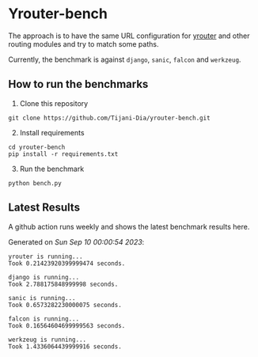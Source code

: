 # Yrouter-bench

The approach is to have the same URL configuration for [yrouter](https://github.com/Tijani-Dia/yrouter) and other routing modules and try to match some paths.

Currently, the benchmark is against `django`, `sanic`, `falcon` and `werkzeug`.

## How to run the benchmarks

1. Clone this repository

```shell
git clone https://github.com/Tijani-Dia/yrouter-bench.git
```

2. Install requirements

```shell
cd yrouter-bench
pip install -r requirements.txt
```

3. Run the benchmark

```shell
python bench.py
```

## Latest Results

A github action runs weekly and shows the latest benchmark results here.

Generated on *Sun Sep 10 00:00:54 2023*:

```shell
yrouter is running...
Took 0.21423920399999474 seconds.

django is running...
Took 2.788175848999998 seconds.

sanic is running...
Took 0.6573282230000075 seconds.

falcon is running...
Took 0.16564604699999563 seconds.

werkzeug is running...
Took 1.4336064439999916 seconds.

```